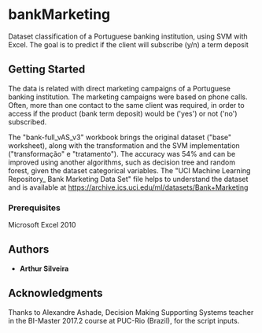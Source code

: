 # bankMarketing
Dataset classification of a Portuguese banking institution, using SVM with Excel. The goal is to predict if the client will subscribe (y/n) a term deposit
## Getting Started
The data is related with direct marketing campaigns of a Portuguese banking institution. The marketing campaigns
were based on phone calls. Often, more than one contact to the same client was required, in order to access if the
product (bank term deposit) would be ('yes') or not ('no') subscribed.

The "bank-full_vAS_v3" workbook brings the original dataset ("base" worksheet), along with the transformation and the SVM implementation ("transformação" e "tratamento"). The accuracy was 54% and can be improved using another algorithms, such as decision tree and random forest, given the dataset categorical variables. The "UCI Machine Learning Repository_ Bank Marketing Data Set" file helps to understand the dataset and is available at https://archive.ics.uci.edu/ml/datasets/Bank+Marketing
### Prerequisites
Microsoft Excel 2010
## Authors
* **Arthur Silveira**
## Acknowledgments
Thanks to Alexandre Ashade, Decision Making Supporting Systems teacher in the BI-Master 2017.2 course at PUC-Rio (Brazil), for the script inputs.
